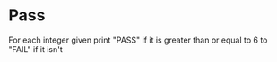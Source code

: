 # Pass

For each integer given print "PASS" if it is greater than or equal to 6 to "FAIL" if it isn't
